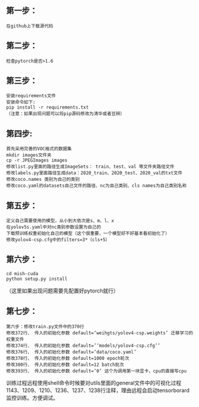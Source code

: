 


## 第一步：
    在github上下载源代码
 
## 第二步：
    检查pytorch是否>1.6

## 第三步：
    安装requirements文件
    安装命令如下:
    pip install -r requirements.txt
    （注意：如果出现问题可以将pip源码修改为清华或者豆辨）
    
## 第四步:
    首先采用完善的VOC格式的数据集
    mkdir images文件夹
    cp -r JPEGImages images
    修改list.py里面的路径生成ImageSets： train、test、val 等文件夹路径文件
    修改labels.py里面路径生成data：2020_train、2020_test、2020_val的txt文件
    修改coco.names 类别为自己的类别
    修改coco.yaml的datasets自己文件的路径、nc为自己类别、cls names为自己类别名称
    
## 第五步：
    定义自己需要使用的模型，从小到大依次是s、m、l、x
    在yolov5s.yaml中对nc类别参数设置为自己的
    下载预训练权重初始化自己的模型（这个很重要，一个模型好不好基本看初始化了）
    修改yolov4-csp.cfg中的filters=3*（cls+5）
    
## 第六步：
    cd mish-cuda
    python setup.py install
   （这里如果出现问题需要先配置好pytorch就行）

## 第七步：
    第六步：修改train.py文件中的370行
    修改372行、 传入的初始化参数 default=‘weihgts/yolov4-csp.weights’ 迁移学习的权重文件
    修改374行、 传入的初始化参数 default=’‘models/yolov4-csp.cfg’’
    修改376行、 传入的初始化参数 default=‘data/coco.yaml’
    修改378行、 传入的初始化参数 default=1000 epoch轮次
    修改380行、 传入的初始化参数 default=12 batch批次
    修改393行、 传入的初始化参数 default=‘0’ 这个为调用第一块显卡，cpu的直接写cpu

   训练过程远程使用shell命令时候要对utils里面的general文件中的可视化过程1143、1209、1210、1236、1237、1238行注释，理由远程会启动tensorborard监控训练。方便调试。
    
